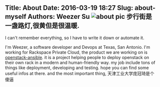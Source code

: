 Title: About
Date: 2016-03-19 18:27
Slug: about-myself
Authors: Weezer Su
![about pic](/images/about.jpg)
步行街是一盏路灯,很黄但是很温暖.
----------------------------------------------------------

I can't remember everything, so I have to write it down or automate it.

I'm Weezer, a software developer and Devops at Texas, San Antonio. 
I'm working for Rackspace Private Cloud, the product we are working on is 
[openstack-ansible](https://github.com/openstack/openstack-ansible). it is a project helping people to 
deploy openstack on their own rack in a modern and human-friendly way. my job include tons 
of things like deployment, developing and testing. hope you can find 
some useful infos at there. and the most important thing, 天津工业大学庞冠琦是个傻逼
